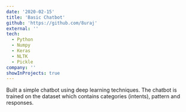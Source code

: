 ```yaml
---
date: '2020-02-15'
title: 'Basic Chatbot'
github: 'https://github.com/8uraj'
external: ''
tech:
  - Python
  - Numpy
  - Keras
  - NLTK
  - Pickle
company: ''
showInProjects: true
---
```


Built a simple chatbot using deep learning techniques. The chatbot is trained on the dataset which contains categories (intents), pattern and responses.
